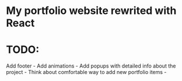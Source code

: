 # My portfolio website rewrited with React

# TODO:

Add footer -
Add animations -
Add popups with detailed info about the project -
Think about comfortable way to add new portfolio items -
